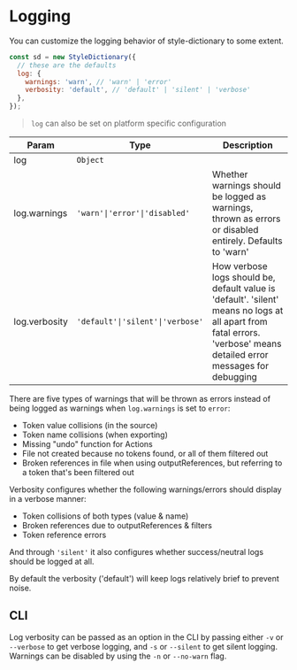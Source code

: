 # Logging

You can customize the logging behavior of style-dictionary to some extent.

```js
const sd = new StyleDictionary({
  // these are the defaults
  log: {
    warnings: 'warn', // 'warn' | 'error'
    verbosity: 'default', // 'default' | 'silent' | 'verbose'
  },
});
```

> `log` can also be set on platform specific configuration

| Param         | Type                             | Description                                                                                                                                                          |
| ------------- | -------------------------------- | -------------------------------------------------------------------------------------------------------------------------------------------------------------------- |
| log           | `Object`                         |                                                                                                                                                                      |
| log.warnings  | `'warn'\|'error'\|'disabled'`    | Whether warnings should be logged as warnings, thrown as errors or disabled entirely. Defaults to 'warn'                                                             |
| log.verbosity | `'default'\|'silent'\|'verbose'` | How verbose logs should be, default value is 'default'. 'silent' means no logs at all apart from fatal errors. 'verbose' means detailed error messages for debugging |

There are five types of warnings that will be thrown as errors instead of being logged as warnings when `log.warnings` is set to `error`:

- Token value collisions (in the source)
- Token name collisions (when exporting)
- Missing "undo" function for Actions
- File not created because no tokens found, or all of them filtered out
- Broken references in file when using outputReferences, but referring to a token that's been filtered out

Verbosity configures whether the following warnings/errors should display in a verbose manner:

- Token collisions of both types (value & name)
- Broken references due to outputReferences & filters
- Token reference errors

And through `'silent'` it also configures whether success/neutral logs should be logged at all.

By default the verbosity ('default') will keep logs relatively brief to prevent noise.

## CLI

Log verbosity can be passed as an option in the CLI by passing either `-v` or `--verbose` to get verbose logging,
and `-s` or `--silent` to get silent logging.
Warnings can be disabled by using the `-n` or `--no-warn` flag.
